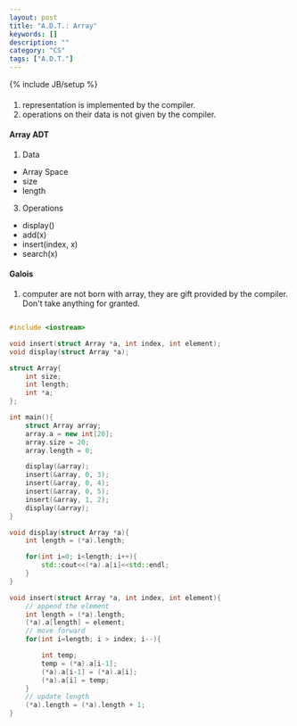```yaml
---
layout: post
title: "A.D.T.: Array"
keywords: []
description: ""
category: "CS"
tags: ["A.D.T."]
---
```

{% include JB/setup %}

####
1. representation is implemented by the compiler.
2. operations on their data is not given by the compiler.


#### Array ADT
1. Data
- Array Space
- size
- length
3. Operations
- display()
- add(x)
- insert(index, x)
- search(x)






#### Galois
1. computer are not born with array, they are gift provided by the compiler.
   Don't take anything for granted.



```cpp

#include <iostream>

void insert(struct Array *a, int index, int element);
void display(struct Array *a);

struct Array{
    int size;
    int length;
    int *a;
};

int main(){
    struct Array array;
    array.a = new int[20];
    array.size = 20;
    array.length = 0;

    display(&array);
    insert(&array, 0, 3);
    insert(&array, 0, 4);
    insert(&array, 0, 5);
    insert(&array, 1, 2);
    display(&array);
}

void display(struct Array *a){
    int length = (*a).length;

    for(int i=0; i<length; i++){
        std::cout<<(*a).a[i]<<std::endl;
    }
}

void insert(struct Array *a, int index, int element){
    // append the element  
    int length = (*a).length;
    (*a).a[length] = element;
    // move forward
    for(int i=length; i > index; i--){

        int temp;
        temp = (*a).a[i-1];
        (*a).a[i-1] = (*a).a[i];
        (*a).a[i] = temp;
    }
    // update length
    (*a).length = (*a).length + 1;
}

```

